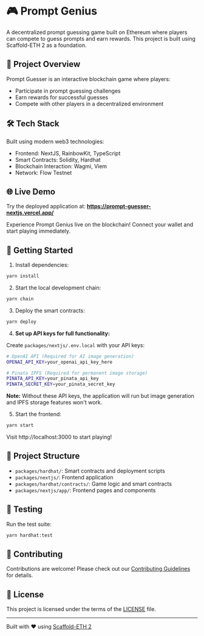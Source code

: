 # 🎮 Prompt Genius

A decentralized prompt guessing game built on Ethereum where players can compete to guess prompts and earn rewards. This project is built using Scaffold-ETH 2 as a foundation.

## 🎯 Project Overview

Prompt Guesser is an interactive blockchain game where players:
- Participate in prompt guessing challenges
- Earn rewards for successful guesses
- Compete with other players in a decentralized environment

## 🛠 Tech Stack

Built using modern web3 technologies:
- Frontend: NextJS, RainbowKit, TypeScript
- Smart Contracts: Solidity, Hardhat
- Blockchain Interaction: Wagmi, Viem
- Network: Flow Testnet

## 🌐 Live Demo

Try the deployed application at: **https://prompt-guesser-nextjs.vercel.app/**

Experience Prompt Genius live on the blockchain! Connect your wallet and start playing immediately.

## 🚀 Getting Started

1. Install dependencies:
```bash
yarn install
```

2. Start the local development chain:
```bash
yarn chain
```

3. Deploy the smart contracts:
```bash
yarn deploy
```

4. **Set up API keys for full functionality:**

Create `packages/nextjs/.env.local` with your API keys:
```bash
# OpenAI API (Required for AI image generation)
OPENAI_API_KEY=your_openai_api_key_here

# Pinata IPFS (Required for permanent image storage)
PINATA_API_KEY=your_pinata_api_key
PINATA_SECRET_KEY=your_pinata_secret_key
```

**Note:** Without these API keys, the application will run but image generation and IPFS storage features won't work.

5. Start the frontend:
```bash
yarn start
```

Visit http://localhost:3000 to start playing!

## 📝 Project Structure

- `packages/hardhat/`: Smart contracts and deployment scripts
- `packages/nextjs/`: Frontend application
- `packages/hardhat/contracts/`: Game logic and smart contracts
- `packages/nextjs/app/`: Frontend pages and components

## 🧪 Testing

Run the test suite:
```bash
yarn hardhat:test
```

## 🤝 Contributing

Contributions are welcome! Please check out our [Contributing Guidelines](CONTRIBUTING.md) for details.

## 📄 License

This project is licensed under the terms of the [LICENSE](LICENSE) file.

---
Built with ❤️ using [Scaffold-ETH 2](https://scaffoldeth.io)